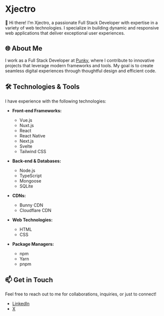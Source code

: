 # Xjectro

👋 Hi there! I’m Xjectro, a passionate Full Stack Developer with expertise in a variety of web technologies. I specialize in building dynamic and responsive web applications that deliver exceptional user experiences.

## 🌐 About Me

I work as a Full Stack Developer at [Punky](https://punky.ai/), where I contribute to innovative projects that leverage modern frameworks and tools. My goal is to create seamless digital experiences through thoughtful design and efficient code.

## 🛠️ Technologies & Tools

I have experience with the following technologies:

- **Front-end Frameworks:**
  - Vue.js
  - Nuxt.js
  - React
  - React Native
  - Next.js
  - Svelte
  - Tailwind CSS

- **Back-end & Databases:**
  - Node.js
  - TypeScript
  - Mongoose
  - SQLite

- **CDNs:**
  - Bunny CDN
  - Cloudflare CDN

- **Web Technologies:**
  - HTML
  - CSS

- **Package Managers:**
  - npm
  - Yarn
  - pnpm

## 📫 Get in Touch

Feel free to reach out to me for collaborations, inquiries, or just to connect!

- [LinkedIn](https://www.linkedin.com/in/eray-g%C3%BCn%C3%BCuygun-96215a288/)
- [X](https://x.com/Xjectro)
